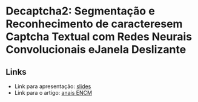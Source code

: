 # Decaptcha2:  Segmentação e Reconhecimento de caracteresem Captcha Textual com Redes Neurais Convolucionais eJanela Deslizante

## Links

- Link para apresentação: [slides][slides]
- Link para o artigo: [anais ENCM][src]

[slides]: https://docs.google.com/presentation/d/1psWgsrjiEjbSFMq9vHUbBaWy0v4w4pkLUX2JCuHmM4k/edit?usp=sharing
[src]: http://enmc.fadepe.org.br/assets/files/Anais_ENMC_2019.pdf
